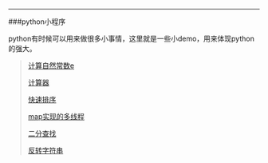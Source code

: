---
###python小程序

python有时候可以用来做很多小事情，这里就是一些小demo，用来体现python的强大。

>
>[计算自然常数e](https://github.com/ranlei/pythondemo/blob/master/e.py)
>
>[计算器](https://github.com/ranlei/pythondemo/blob/master/cacl.py)
>
>[快速排序](https://github.com/ranlei/pythondemo/blob/master/quicksort.py)
>
>[map实现的多线程](https://github.com/ranlei/pythondemo/blob/master/testmap.py)
>
>[二分查找](https://github.com/ranlei/pythondemo/blob/master/binary_search.py)
>
>[反转字符串](https://github.com/ranlei/pythondemo/blob/master/reverse_string.py)

